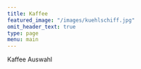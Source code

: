 ```yaml
---
title: Kaffee
featured_image: "/images/kuehlschiff.jpg"
omit_header_text: true
type: page
menu: main
---
```


Kaffee Auswahl
